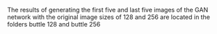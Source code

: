 The results of generating the first five and last five images of the GAN network with the original image sizes of 128 and 256 are located in the folders buttle 128 and buttle 256
